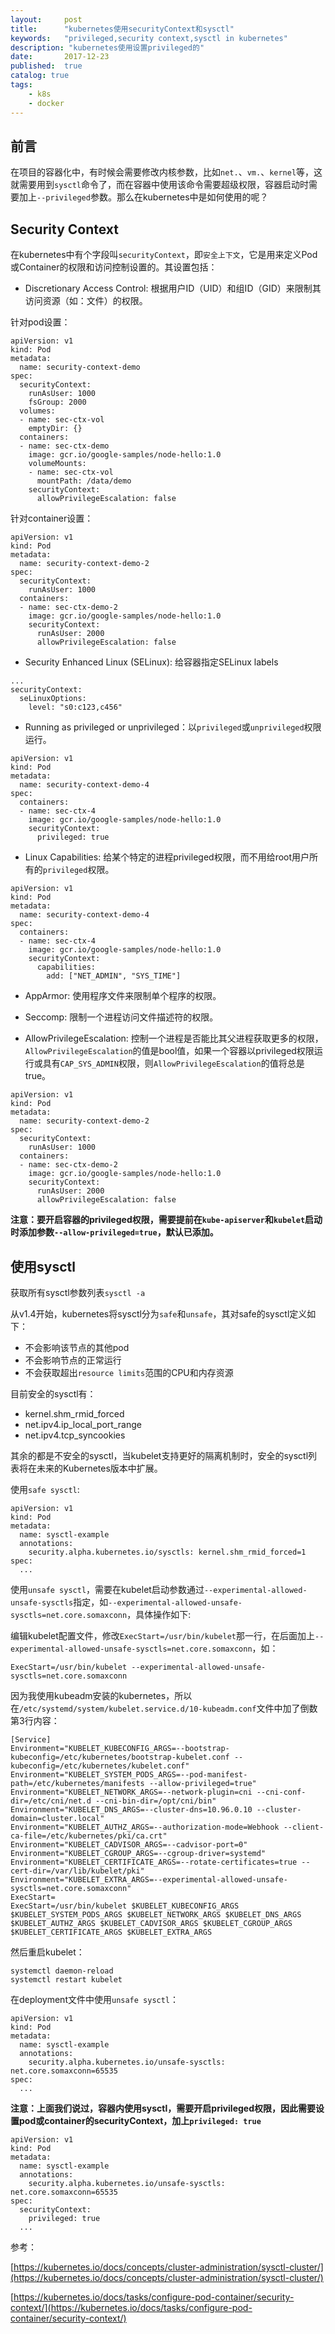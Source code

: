 ```yaml
---
layout:     post
title:      "kubernetes使用securityContext和sysctl"
keywords:   "privileged,security context,sysctl in kubernetes" 
description: "kubernetes使用设置privileged的"
date:       2017-12-23
published:  true 
catalog: true
tags:
    - k8s 
    - docker 
---
```


## 前言
在项目的容器化中，有时候会需要修改内核参数，比如`net.`、`vm.`、`kernel`等，这就需要用到`sysctl`命令了，而在容器中使用该命令需要超级权限，容器启动时需要加上`--privileged`参数。那么在kubernetes中是如何使用的呢？

## Security Context
在kubernetes中有个字段叫`securityContext`，即`安全上下文`，它是用来定义Pod或Container的权限和访问控制设置的。其设置包括：

* Discretionary Access Control: 根据用户ID（UID）和组ID（GID）来限制其访问资源（如：文件）的权限。

针对pod设置：
```
apiVersion: v1
kind: Pod
metadata:
  name: security-context-demo
spec:
  securityContext:
    runAsUser: 1000
    fsGroup: 2000
  volumes:
  - name: sec-ctx-vol
    emptyDir: {}
  containers:
  - name: sec-ctx-demo
    image: gcr.io/google-samples/node-hello:1.0
    volumeMounts:
    - name: sec-ctx-vol
      mountPath: /data/demo
    securityContext:
      allowPrivilegeEscalation: false
```

针对container设置：
```
apiVersion: v1
kind: Pod
metadata:
  name: security-context-demo-2
spec:
  securityContext:
    runAsUser: 1000
  containers:
  - name: sec-ctx-demo-2
    image: gcr.io/google-samples/node-hello:1.0
    securityContext:
      runAsUser: 2000
      allowPrivilegeEscalation: false
```

* Security Enhanced Linux (SELinux): 给容器指定SELinux labels
```
...
securityContext:
  seLinuxOptions:
    level: "s0:c123,c456"
```

* Running as privileged or unprivileged：以`privileged`或`unprivileged`权限运行。
```
apiVersion: v1
kind: Pod
metadata:
  name: security-context-demo-4
spec:
  containers:
  - name: sec-ctx-4
    image: gcr.io/google-samples/node-hello:1.0
    securityContext:
      privileged: true
```

* Linux Capabilities: 给某个特定的进程privileged权限，而不用给root用户所有的`privileged`权限。
```
apiVersion: v1
kind: Pod
metadata:
  name: security-context-demo-4
spec:
  containers:
  - name: sec-ctx-4
    image: gcr.io/google-samples/node-hello:1.0
    securityContext:
      capabilities:
        add: ["NET_ADMIN", "SYS_TIME"]
```

* AppArmor: 使用程序文件来限制单个程序的权限。

* Seccomp: 限制一个进程访问文件描述符的权限。

* AllowPrivilegeEscalation: 控制一个进程是否能比其父进程获取更多的权限，`AllowPrivilegeEscalation`的值是bool值，如果一个容器以privileged权限运行或具有`CAP_SYS_ADMIN`权限，则`AllowPrivilegeEscalation`的值将总是true。

```
apiVersion: v1
kind: Pod
metadata:
  name: security-context-demo-2
spec:
  securityContext:
    runAsUser: 1000
  containers:
  - name: sec-ctx-demo-2
    image: gcr.io/google-samples/node-hello:1.0
    securityContext:
      runAsUser: 2000
      allowPrivilegeEscalation: false
```

**注意：要开启容器的privileged权限，需要提前在`kube-apiserver`和`kubelet`启动时添加参数`--allow-privileged=true`，默认已添加。**
		
## 使用sysctl
获取所有sysctl参数列表`sysctl -a`

从v1.4开始，kubernetes将sysctl分为`safe`和`unsafe`，其对safe的sysctl定义如下：

* 不会影响该节点的其他pod
* 不会影响节点的正常运行
* 不会获取超出`resource limits`范围的CPU和内存资源

目前安全的sysctl有：

* kernel.shm_rmid_forced
* net.ipv4.ip_local_port_range
* net.ipv4.tcp_syncookies

其余的都是不安全的sysctl，当kubelet支持更好的隔离机制时，安全的sysctl列表将在未来的Kubernetes版本中扩展。

使用`safe sysctl`:
```
apiVersion: v1
kind: Pod
metadata:
  name: sysctl-example
  annotations:
    security.alpha.kubernetes.io/sysctls: kernel.shm_rmid_forced=1
spec:
  ...
```

使用`unsafe sysctl`，需要在kubelet启动参数通过`--experimental-allowed-unsafe-sysctls`指定，如`--experimental-allowed-unsafe-sysctls=net.core.somaxconn`，具体操作如下:

编辑kubelet配置文件，修改`ExecStart=/usr/bin/kubelet`那一行，在后面加上`--experimental-allowed-unsafe-sysctls=net.core.somaxconn`，如：
```
ExecStart=/usr/bin/kubelet --experimental-allowed-unsafe-sysctls=net.core.somaxconn
```

因为我使用kubeadm安装的kubernetes，所以在`/etc/systemd/system/kubelet.service.d/10-kubeadm.conf`文件中加了倒数第3行内容：
```
[Service]
Environment="KUBELET_KUBECONFIG_ARGS=--bootstrap-kubeconfig=/etc/kubernetes/bootstrap-kubelet.conf --kubeconfig=/etc/kubernetes/kubelet.conf"
Environment="KUBELET_SYSTEM_PODS_ARGS=--pod-manifest-path=/etc/kubernetes/manifests --allow-privileged=true"
Environment="KUBELET_NETWORK_ARGS=--network-plugin=cni --cni-conf-dir=/etc/cni/net.d --cni-bin-dir=/opt/cni/bin"
Environment="KUBELET_DNS_ARGS=--cluster-dns=10.96.0.10 --cluster-domain=cluster.local"
Environment="KUBELET_AUTHZ_ARGS=--authorization-mode=Webhook --client-ca-file=/etc/kubernetes/pki/ca.crt"
Environment="KUBELET_CADVISOR_ARGS=--cadvisor-port=0"
Environment="KUBELET_CGROUP_ARGS=--cgroup-driver=systemd"
Environment="KUBELET_CERTIFICATE_ARGS=--rotate-certificates=true --cert-dir=/var/lib/kubelet/pki"
Environment="KUBELET_EXTRA_ARGS=--experimental-allowed-unsafe-sysctls=net.core.somaxconn"
ExecStart=
ExecStart=/usr/bin/kubelet $KUBELET_KUBECONFIG_ARGS $KUBELET_SYSTEM_PODS_ARGS $KUBELET_NETWORK_ARGS $KUBELET_DNS_ARGS $KUBELET_AUTHZ_ARGS $KUBELET_CADVISOR_ARGS $KUBELET_CGROUP_ARGS $KUBELET_CERTIFICATE_ARGS $KUBELET_EXTRA_ARGS
```

然后重启kubelet：
```
systemctl daemon-reload
systemctl restart kubelet
```

在deployment文件中使用`unsafe sysctl`：
```
apiVersion: v1
kind: Pod
metadata:
  name: sysctl-example
  annotations:
    security.alpha.kubernetes.io/unsafe-sysctls: net.core.somaxconn=65535
spec:
  ...
```

**注意：上面我们说过，容器内使用sysctl，需要开启privileged权限，因此需要设置pod或container的securityContext，加上`privileged: true`**
```
apiVersion: v1
kind: Pod
metadata:
  name: sysctl-example
  annotations:
    security.alpha.kubernetes.io/unsafe-sysctls: net.core.somaxconn=65535
spec:
  securityContext:
    privileged: true
  ...
```


参考：

[https://kubernetes.io/docs/concepts/cluster-administration/sysctl-cluster/](https://kubernetes.io/docs/concepts/cluster-administration/sysctl-cluster/)

[https://kubernetes.io/docs/tasks/configure-pod-container/security-context/](https://kubernetes.io/docs/tasks/configure-pod-container/security-context/)
